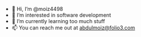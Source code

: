 - 👋 Hi, I’m @moiz4498
- 👀 I’m interested in software development
- 🌱 I’m currently learning too much stuff
- 📫 You can reach me out at abdulmoiz@folio3.com

<!---
moiz4498/moiz4498 is a ✨ special ✨ repository because its `README.md` (this file) appears on your GitHub profile.
You can click the Preview link to take a look at your changes.
--->
